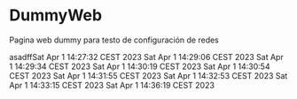 # DummyWeb
Pagina web dummy para testo de configuración de redes

asadffSat Apr  1 14:27:32 CEST 2023
Sat Apr  1 14:29:06 CEST 2023
Sat Apr  1 14:29:34 CEST 2023
Sat Apr  1 14:30:19 CEST 2023
Sat Apr  1 14:30:54 CEST 2023
Sat Apr  1 14:31:55 CEST 2023
Sat Apr  1 14:32:53 CEST 2023
Sat Apr  1 14:33:15 CEST 2023
Sat Apr  1 14:36:19 CEST 2023
